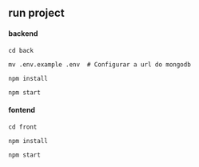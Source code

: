 ## run project

#### backend

```shell
cd back

mv .env.example .env  # Configurar a url do mongodb

npm install

npm start

```

#### fontend

```shell
cd front

npm install

npm start

```
